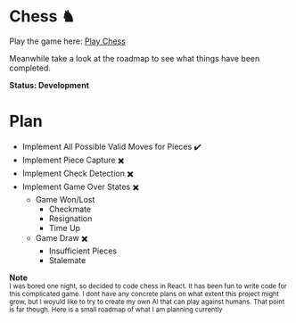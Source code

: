 # Chess ♞

Play the game here: [Play Chess](https://chess.suparthnarayanghimire.com.np)

Meanwhile take a look at the roadmap to see what things have been completed.

**Status: Development**

# Plan

- Implement All Possible Valid Moves for Pieces ✔️
- Implement Piece Capture ✖️
- Implement Check Detection ✖️
- Implement Game Over States ✖️
  - Game Won/Lost
    - Checkmate
    - Resignation
    - Time Up
  - Game Draw ✖️
    - Insufficient Pieces
    - Stalemate

**Note** \
<sub>I was bored one night, so decided to code chess in React. It has been fun to write code for this complicated game. I dont have any concrete plans on what extent this project might grow, but I woyuld like to try to create my own AI that can play against humans. That point is far though. Here is a small roadmap of what I am planning currently<sub>
